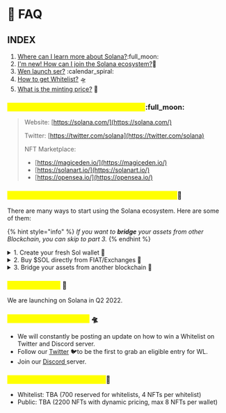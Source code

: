 # 🙋 FAQ

## INDEX

1. [Where can I learn more about Solana?](faq.md#1.-where-can-i-learn-more-about-terra):full\_moon:
2. [I'm new! How can I join the Solana ecosystem?](faq.md#2.-im-new-how-can-i-join-the-terra-ecosystem)🌌
3. [Wen launch ser?](faq.md#4.-wen-launch) :calendar\_spiral:
4. [How to get Whitelist?](faq.md#how-to-get-whitelist) 🛸
5. [What is the minting price?](faq.md#5.-what-is-the-minting-price) 🔖

### <mark style="color:yellow;">1. Where can I learn more about Solana?</mark>:full\_moon:

> Website: [https://solana.com/](https://solana.com/)
>
> Twitter: [https://twitter.com/solana](https://twitter.com/solana)
>
> NFT Marketplace:&#x20;
>
> * [https://magiceden.io/](https://magiceden.io/)
> * [https://solanart.io/](https://solanart.io/)
> * [https://opensea.io/](https://opensea.io/)

### <mark style="color:yellow;">2. I'm new! How can I join the Solana ecosystem?</mark>🌌&#x20;

There are many ways to start using the Solana ecosystem. Here are some of them:

{% hint style="info" %}
_If you want to **bridge** your assets from other Blockchain, you can skip to part 3._
{% endhint %}

<details>

<summary>1. Create your fresh Sol wallet <span data-gb-custom-inline data-tag="emoji" data-code="1f389">🎉</span></summary>

#### Download your fresh Terra Wallet and set it up :closed\_lock\_with\_key:

* [Phantom Wallet](https://phantom.app/) :ghost:
* [Solflare](https://solflare.com/) :boom:

</details>

<details>

<summary>2. Buy  $SOL directly from FIAT/Exchanges <span data-gb-custom-inline data-tag="emoji" data-code="1f4b1">💱</span></summary>

* ****[**Binance**](https://www.binance.com/)
* ****[**KuCoin**](https://www.kucoin.com/)****
* ****[**Coinbase**](https://www.coinbase.com/)****

</details>

<details>

<summary>3. Bridge your assets from another blockchain <span data-gb-custom-inline data-tag="emoji" data-code="1f309">🌉</span></summary>

* Get your $SOL on your chain

<!---->

* **Go to** [**Portal Token Bridge**](https://www.portalbridge.com/#/transfer)**, connect your wallet and follow the instruction**

</details>

### <mark style="color:yellow;">3. Wen launch?</mark> 📅

We are launching on Solana in Q2 2022.

### <mark style="color:yellow;">4. How to get Whitelist?</mark> 🛸

* We will constantly be posting an update on how to win a Whitelist on Twitter and Discord server.
* Follow our [Twitter](https://twitter.com/cognitiveArk) :bird:to be the first to grab an eligible entry for WL.
* Join our [Discord ](https://discord.gg/cognitiveark)server.

### <mark style="color:yellow;">5. What is the minting price?</mark>🔖

* Whitelist: TBA (700 reserved for whitelists, 4 NFTs per whitelist)
* Public: TBA (2200 NFTs with dynamic pricing, max 8 NFTs per wallet)

##

